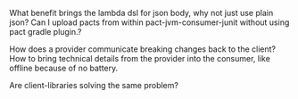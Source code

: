 What benefit brings the lambda dsl for json body, why not just use plain json?
Can I upload pacts from within pact-jvm-consumer-junit without using pact gradle plugin.?

How does a provider communicate breaking changes back to the client?
How to bring technical details from the provider into the consumer, like offline because of no battery.

Are client-libraries solving the same problem?